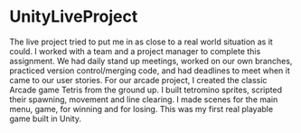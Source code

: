 # UnityLiveProject

The live project tried to put me in as close to a real world situation as it could. I worked with a team and a project manager to complete this assignment. We had daily stand up meetings, worked on our own branches, practiced version control/merging code, and had deadlines to meet when it came to our user stories. For our arcade project, I created the classic Arcade game Tetris from the ground up. I built tetromino sprites, scripted their spawning, movement and line clearing. I made scenes for the main menu, game, for winning and for losing. This was my first real playable game built in Unity. 
